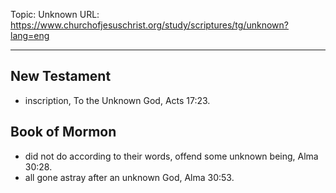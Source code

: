 Topic: Unknown
URL: https://www.churchofjesuschrist.org/study/scriptures/tg/unknown?lang=eng

---

## New Testament

- inscription, To the Unknown God, Acts 17:23.

## Book of Mormon

- did not do according to their words, offend some unknown being, Alma 30:28.
- all gone astray after an unknown God, Alma 30:53.

